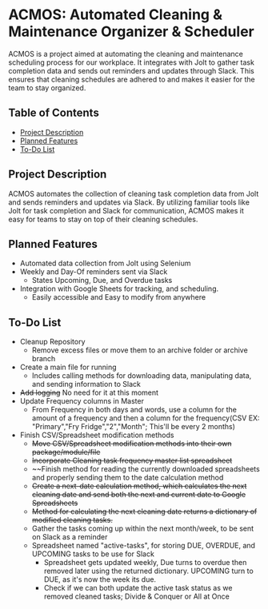 # ACMOS: Automated Cleaning & Maintenance Organizer & Scheduler

ACMOS is a project aimed at automating the cleaning and maintenance scheduling process for our workplace. It integrates with Jolt to gather task completion data and sends out reminders and updates through Slack. This ensures that cleaning schedules are adhered to and makes it easier for the team to stay organized.

## Table of Contents
- [Project Description](#project-description)
- [Planned Features](#planned-features)
- [To-Do List](#to-do-list)

## Project Description

ACMOS automates the collection of cleaning task completion data from Jolt and sends reminders and updates via Slack. By utilizing familiar tools like Jolt for task completion and Slack for communication, ACMOS makes it easy for teams to stay on top of their cleaning schedules.

## Planned Features

- Automated data collection from Jolt using Selenium
- Weekly and Day-Of reminders sent via Slack
    - States Upcoming, Due, and Overdue tasks
- Integration with Google Sheets for tracking, and scheduling.
    - Easily accessible and Easy to modify from anywhere

## To-Do List

- Cleanup Repository
    - Remove excess files or move them to an archive folder or archive branch
- Create a main file for running
    - Includes calling methods for downloading data, manipulating data, and sending information to Slack
- ~~Add logging~~ No need for it at this moment
- Update Frequency columns in Master
    - From Frequency in both days and words, use a column for the amount of a frequency and then a column for the frequency(CSV EX: "Primary","Fry Fridge","2","Month"; This'll be every 2 months) 
- Finish CSV/Spreadsheet modification methods
    - ~~Move CSV/Spreadsheet modification methods into their own package/module/file~~
    - ~~Incorporate Cleaning task frequency master list spreadsheet~~
    - ~~Finish method for reading the currently downloaded spreadsheets and properly sending them to the date calculation method
    - ~~Create a next-date calculation method, which calculates the next cleaning date and send both the next and current date to Google Spreadsheets~~
    - ~~Method for calculating the next cleaning date returns a dictionary of modified cleaning tasks.~~
    - Gather the tasks coming up within the next month/week, to be sent on Slack as a reminder
    - Spreadsheet named "active-tasks", for storing DUE, OVERDUE, and UPCOMING tasks to be use for Slack
        - Spreadsheet gets updated weekly, Due turns to overdue then removed later using the returned dictionary. UPCOMING turn to DUE, as it's now the week its due.
        - Check if we can both update the active task status as we removed cleaned tasks; Divide & Conquer or All at Once
